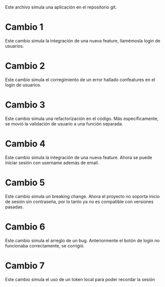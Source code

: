 Este archivo simula una aplicación en el repositorio git.

# Cambio 1
Este cambio simula la integración de una nueva feature, llamémosla login de usuarios.

# Cambio 2
Este cambio simula el corregimiento de un error hallado confeatures en el login de usuarios.

# Cambio 3
Este cambio simula una refactorización en el código. Más específicamente, se movió la validación de usuario a una función separada.

# Cambio 4
Este cambio simula la integración de una nueva feature. Ahora se puede iniciar sesión con username además de email.

# Cambio 5
Este cambio simula un breaking change. Ahora el proyecto no soporta inicio de sesión sin contraseña, por lo tanto ya no es compatible con versiones pasadas.

# Cambio 6
Este cambio simula el arreglo de un bug. Anteriormente el botón de login no funcionaba correctamente, se corrigió.

# Cambio 7
Este cambio simula el uso de un token local para poder recordar la sesión